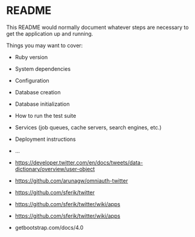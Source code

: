 # README

This README would normally document whatever steps are necessary to get the
application up and running.

Things you may want to cover:

* Ruby version

* System dependencies

* Configuration

* Database creation

* Database initialization

* How to run the test suite

* Services (job queues, cache servers, search engines, etc.)

* Deployment instructions

* ...

* https://developer.twitter.com/en/docs/tweets/data-dictionary/overview/user-object
* https://github.com/arunagw/omniauth-twitter

* https://github.com/sferik/twitter

* https://github.com/sferik/twitter/wiki/apps

* https://github.com/sferik/twitter/wiki/apps

* getbootstrap.com/docs/4.0